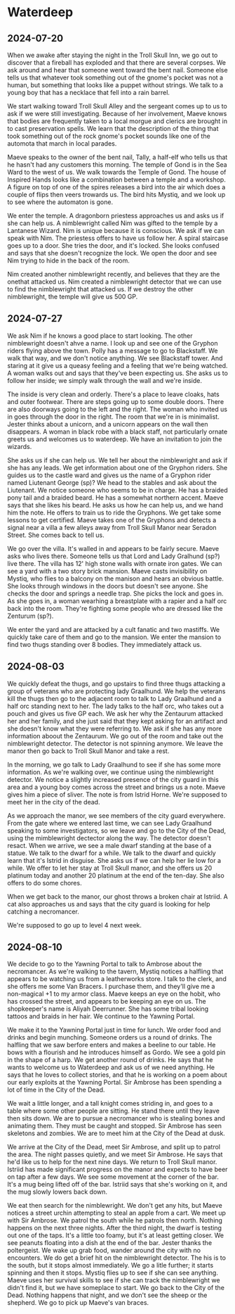 # Waterdeep

## 2024-07-20

When we awake after staying the night in the Troll Skull Inn, we go out to discover that a fireball has exploded and
that there are several corpses. We ask around and hear that someone went toward the bent nail. Someone else tells us
that whatever took something out of the gnome's pocket was not a human, but something that looks like a puppet without
strings. We talk to a young boy that has a necklace that fell into a rain barrel.

We start walking toward Troll Skull Alley and the sergeant comes up to us to ask if we were still investigating. Because
of her involvement, Maeve knows that bodies are frequently taken to a local morgue and clerics are brought in to cast
preservation spells. We learn that the description of the thing that took something out of the rock gnome's pocket
sounds like one of the automota that march in local parades.

Maeve speaks to the owner of the bent nail, Tally, a half-elf who tells us that he hasn't had any customers this
morning. The temple of Gond is in the Sea Ward to the west of us. We walk towards the Temple of Gond. The house of
Inspired Hands looks like a combination between a temple and a workshop. A figure on top of one of the spires releases a
bird into the air which does a couple of flips then veers trowards us. The bird hits Mystiq, and we look up to see where
the automaton is gone.

We enter the temple. A dragonborn priestess approaches us and asks us if she can help us. A nimblewright called Nim was
gifted to the temple by a Lantanese Wizard. Nim is unique because it is conscious. We ask if we can speak with Nim. The
priestess offers to have us follow her. A spiral staircase goes up to a door. She tries the door, and it's locked. She
looks confused and says that she doesn't recognize the lock. We open the door and see Nim trying to hide in the back of
the room.

Nim created another nimblewright recently, and believes that they are the onethat attacked us. Nim created a
nimblewright detector that we can use to find the nimblewright that attacked us. If we destroy the other nimblewright,
the temple will give us 500 GP.

## 2024-07-27

We ask Nim if he knows a good place to start looking. The other nimblewright doesn't ahve a name. I look up and see one
of the Gryphon riders flying above the town. Polly has a message to go to Blackstaff. We walk that way, and we don't
notice anything. We see Blackstaff tower. And staring at it give us a queasy feeling and a feeling that we're being
watched. A woman walks out and says that they've been expecting us. She asks us to follow her inside; we simply walk
through the wall and we're inside.

The inside is very clean and orderly. There's a place to leave cloaks, hats and outer footwear. There are steps going up
to some double doors. There are also doorways going to the left and the right. The woman who invited us in goes through
the door in the right. The room that we're in is minimalist. Jester thinks about a unicorn, and a unicorn appears on the
wall then disappears. A woman in black robe with a black staff, not particularly ornate greets us and welcomes us to
waterdeep. We have an invitation to join the wizards.

She asks us if she can help us. We tell her about the nimblewright and ask if she has any leads. We get information
about one of the Gryphon riders. She guides us to the castle ward and gives us the name of a Gryphon rider named
Liutenant George (sp)? We head to the stables and ask about the Liutenant. We notice someone who seems to be in
charge. He has a braided pony tail and a braided beard. He has a somewhat northern accent. Maeve says that she likes his
beard. He asks us how he can help us, and we hand him the note. He offers to train us to ride the Gryphons. We get take
some lessons to get certified. Maeve takes one of the Gryphons and detects a signal near a villa a few alleys away from
Troll Skull Manor near Seradon Street. She comes back to tell us.

We go over the villa. It's walled in and appears to be fairly secure. Maeve asks who lives there. Someone tells us that
Lord and Lady Gralhund (sp?) live there. The villa has 12' high stone walls with ornate iron gates. We can see a yard
with a two story brick mansion. Maeve casts invisibility on Mystiq, who flies to a balcony on the manison and hears an
obvious battle. She looks through windows in the doors but doesn't see anyone. She checks the door and springs a needle
trap. She picks the lock and goes in. As she goes in, a woman wearhing a breastplate with a rapier and a half orc back
into the room. They're fighting some people who are dressed like the Zenturum (sp?).

We enter the yard and are attacked by a cult fanatic and two mastiffs. We quickly take care of them and go to the
mansion. We enter the mansion to find two thugs standing over 8 bodies. They immediately attack us.

## 2024-08-03

We quickly defeat the thugs, and go upstairs to find three thugs attacking a group of veterans who are protecting lady
Graalhund. We help the veterans kill the thugs then go to the adjacent room to talk to Lady Graalhund and a half orc
standing next to her. The lady talks to the half orc, who takes out a pouch and gives us five GP each. We ask her why
the Zentaurum attacked her and her family, and she just said that they kept asking for an artifact and she doesn't know
what they were referring to. We ask if she has any more information aboout the Zentaurum. We go out of the room and take
out the nimblewright detector. The detector is not spinning anymore. We leave the manor then go back to Troll Skull
Manor and take a rest.

In the morning, we go talk to Lady Graalhund to see if she has some more information. As we're walking over, we continue
using the nimblewright detector. We notice a slightly increased presence of the city guard in this area and a young boy
comes across the street and brings us a note. Maeve gives him a piece of sliver. The note is from Istrid Horne. We're
supposed to meet her in the city of the dead.

As we approach the manor, we see members of the city guard everywhere. From the gate where we entered last time, we can
see Lady Graalhund speaking to some investigators, so we leave and go to the City of the Dead, using the mimblewright
dectector along the way. The detector doesn't resact. When we arrive, we see a male dwarf standing at the base of a
statue. We talk to the dwarf for a while. We talk to the dwarf and quickly learn that it's Istrid in disguise. She asks
us if we can help her lie low for a while. We offer to let her stay at Troll Skull manor, and she offers us 20 platinum
today and another 20 platinum at the end of the ten-day. She also offers to do some chores.

When we get back to the manor, our ghost throws a broken chair at Istriid. A cat also approaches us and says that the
city guard is looking for help catching a necromancer.

We're supposed to go up to level 4 next week.

## 2024-08-10

We decide to go to the Yawning Portal to talk to Ambrose about the necromancer. As we're walking to the tavern, Mystiq
notices a halfling that appears to be watching us from a leatherworks store. I talk to the clerk, and she offers me some
Van Bracers. I purchase them, and they'll give me a non-magical +1 to my armor class. Maeve keeps an eye on the hobit,
who has crossed the street, and appears to be keeping an eye on us. The shopkeeper's name is Aliyah Deerrunner. She has
some tribal looking tattoos and braids in her hair. We continue to the Yawning Portal.

We make it to the Yawning Portal just in time for lunch. We order food and drinks and begin munching. Someone orders us
a round of drinks. The halfling that we saw berfore enters and makes a beeline to our table. He bows with a flourish and
he introduces himself as Gordo. We see a gold pin in the shape of a harp. We get another round of drinks. He says that
he wants to welcome us to Waterdeep and ask us of we need anything. He says that he loves to collect stories, and that
he is working on a poem about our early exploits at the Yawning Portal. Sir Ambrose has been spending a lot of time in
the City of the Dead.

We wait a little longer, and a tall knight comes striding in, and goes to a table where some other people are
sitting. He stand there until they leave then sits down. We are to pursue a necromancer who is stealing bones and
animating them. They must be caught and stopped. Sir Ambrose has seen skeletons and zombies. We are to meet him at the
City of the Dead at dusk.

We arrive at the City of the Dead, meet Sir Ambrose, and split up to patrol the area. The night passes quietly, and we
meet Sir Ambrose. He says that he'd like us to help for the next nine days. We return to Troll Skull manor. Istriid has
made significant progress on the manor and expects to have beer on tap after a few days. We see some movement at the
corner of the bar. It's a mug being lifted off of the bar. Istriid says that she's working on it, and the mug slowly
lowers back down.

We eat then search for the nimblewright. We don't get any hits, but Maeve notices a street urchin attempting to steal an
apple from a cart. We meet up with Sir Ambrose. We patrol the south while he patrols then north. Nothing happens on the
next three nights. After the third night, the dwarf is testing out one of the taps. It's a little too foamy, but it's at
least getting closer. We see peanuts floating into a dish at the end of the bar. Jester thanks the poltergeist. We wake
up grab food, wander around the city with no encounters. We do get a brief hit on the nimblewright detector. The his is
to the south, but it stops almost immediately. We go a litle further; it starts spinning and then it stops. Mystiq flies
up to see if she can see anything. Maeve uses her survival skills to see if she can track the nimblewright we didn't
find it, but we have someplace to start. We go back to the City of the Dead. Nothing happens that night, and we don't
see the sheep or the shepherd. We go to pick up Maeve's van braces.
